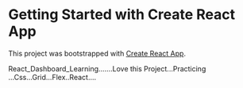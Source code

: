 # Getting Started with Create React App

This project was bootstrapped with [Create React App](https://github.com/facebook/create-react-app).

React_Dashboard_Learning.......Love this Project...Practicing ...Css...Grid...Flex..React....
